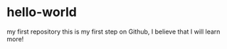 # hello-world
my first repository
this is my first step on Github, I believe that I will learn more!
